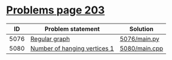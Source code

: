 # [Problems page 203](https://www.e-olymp.com/en/problems?page=203)


| ID   | Problem statement                                                        | Solution                       |
|------|--------------------------------------------------------------------------|--------------------------------|
| 5076 | [Regular graph](https://www.e-olymp.com/en/problems/5076)                | [5076/main.py](5076/main.py)   |
| 5080 | [Number of hanging vertices 1](https://www.e-olymp.com/en/problems/5080) | [5080/main.cpp](5080/main.cpp) |

